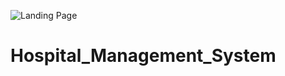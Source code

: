 ![Landing Page](https://github.com/biswajtpat/Hospital_Management_System/main/assets/images/Hospital-Management-System-1024x607.png?raw=true)

# Hospital_Management_System
